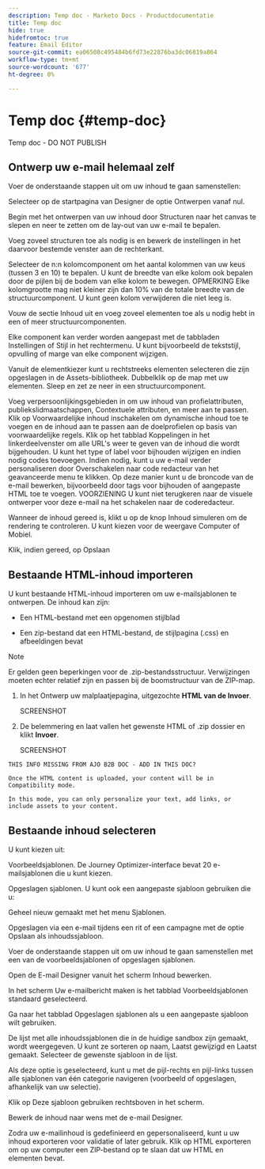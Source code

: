 ```yaml
---
description: Temp doc - Marketo Docs - Productdocumentatie
title: Temp doc
hide: true
hidefromtoc: true
feature: Email Editor
source-git-commit: ea06508c495484b6fd73e22876ba3dc06819a864
workflow-type: tm+mt
source-wordcount: '677'
ht-degree: 0%

---
```


# Temp doc {#temp-doc}

Temp doc - DO NOT PUBLISH

## Ontwerp uw e-mail helemaal zelf

Voer de onderstaande stappen uit om uw inhoud te gaan samenstellen:

Selecteer op de startpagina van Designer de optie Ontwerpen vanaf nul.

Begin met het ontwerpen van uw inhoud door Structuren naar het canvas te slepen en neer te zetten om de lay-out van uw e-mail te bepalen.

Voeg zoveel structuren toe als nodig is en bewerk de instellingen in het daarvoor bestemde venster aan de rechterkant.

Selecteer de n:n kolomcomponent om het aantal kolommen van uw keus (tussen 3 en 10) te bepalen. U kunt de breedte van elke kolom ook bepalen door de pijlen bij de bodem van elke kolom te bewegen.
OPMERKING
Elke kolomgrootte mag niet kleiner zijn dan 10% van de totale breedte van de structuurcomponent. U kunt geen kolom verwijderen die niet leeg is.

Vouw de sectie Inhoud uit en voeg zoveel elementen toe als u nodig hebt in een of meer structuurcomponenten.

Elke component kan verder worden aangepast met de tabbladen Instellingen of Stijl in het rechtermenu. U kunt bijvoorbeeld de tekststijl, opvulling of marge van elke component wijzigen.

Vanuit de elementkiezer kunt u rechtstreeks elementen selecteren die zijn opgeslagen in de Assets-bibliotheek. Dubbelklik op de map met uw elementen. Sleep en zet ze neer in een structuurcomponent.

Voeg verpersoonlijkingsgebieden in om uw inhoud van profielattributen, publiekslidmaatschappen, Contextuele attributen, en meer aan te passen.
Klik op Voorwaardelijke inhoud inschakelen om dynamische inhoud toe te voegen en de inhoud aan te passen aan de doelprofielen op basis van voorwaardelijke regels.
Klik op het tabblad Koppelingen in het linkerdeelvenster om alle URL&#39;s weer te geven van de inhoud die wordt bijgehouden. U kunt het type of label voor bijhouden wijzigen en indien nodig codes toevoegen.
Indien nodig, kunt u uw e-mail verder personaliseren door Overschakelen naar code redacteur van het geavanceerde menu te klikken. Op deze manier kunt u de broncode van de e-mail bewerken, bijvoorbeeld door tags voor bijhouden of aangepaste HTML toe te voegen.
VOORZIENING
U kunt niet terugkeren naar de visuele ontwerper voor deze e-mail na het schakelen naar de coderedacteur.

Wanneer de inhoud gereed is, klikt u op de knop Inhoud simuleren om de rendering te controleren. U kunt kiezen voor de weergave Computer of Mobiel.

Klik, indien gereed, op Opslaan

## Bestaande HTML-inhoud importeren

U kunt bestaande HTML-inhoud importeren om uw e-mailsjablonen te ontwerpen. De inhoud kan zijn:

* Een HTML-bestand met een opgenomen stijlblad

* Een zip-bestand dat een HTML-bestand, de stijlpagina (.css) en afbeeldingen bevat

>[!NOTE]
>
>Er gelden geen beperkingen voor de .zip-bestandsstructuur. Verwijzingen moeten echter relatief zijn en passen bij de boomstructuur van de ZIP-map.

1. In het Ontwerp uw malplaatjepagina, uitgezochte **HTML van de Invoer**.

   SCREENSHOT

1. De belemmering en laat vallen het gewenste HTML of .zip dossier en klikt **Invoer**.

   SCREENSHOT

```
THIS INFO MISSING FROM AJO B2B DOC - ADD IN THIS DOC?

Once the HTML content is uploaded, your content will be in Compatibility mode.

In this mode, you can only personalize your text, add links, or include assets to your content.
```

## Bestaande inhoud selecteren

U kunt kiezen uit:

Voorbeeldsjablonen. De Journey Optimizer-interface bevat 20 e-mailsjablonen die u kunt kiezen.

Opgeslagen sjablonen. U kunt ook een aangepaste sjabloon gebruiken die u:

Geheel nieuw gemaakt met het menu Sjablonen.

Opgeslagen via een e-mail tijdens een rit of een campagne met de optie Opslaan als inhoudssjabloon.

Voer de onderstaande stappen uit om uw inhoud te gaan samenstellen met een van de voorbeeldsjablonen of opgeslagen sjablonen.

Open de E-mail Designer vanuit het scherm Inhoud bewerken.

In het scherm Uw e-mailbericht maken is het tabblad Voorbeeldsjablonen standaard geselecteerd.

Ga naar het tabblad Opgeslagen sjablonen als u een aangepaste sjabloon wilt gebruiken.

De lijst met alle inhoudssjablonen die in de huidige sandbox zijn gemaakt, wordt weergegeven. U kunt ze sorteren op naam, Laatst gewijzigd en Laatst gemaakt.
Selecteer de gewenste sjabloon in de lijst.

Als deze optie is geselecteerd, kunt u met de pijl-rechts en pijl-links tussen alle sjablonen van één categorie navigeren (voorbeeld of opgeslagen, afhankelijk van uw selectie).

Klik op Deze sjabloon gebruiken rechtsboven in het scherm.

Bewerk de inhoud naar wens met de e-mail Designer.



Zodra uw e-mailinhoud is gedefinieerd en gepersonaliseerd, kunt u uw inhoud exporteren voor validatie of later gebruik. Klik op HTML exporteren om op uw computer een ZIP-bestand op te slaan dat uw HTML en elementen bevat.
